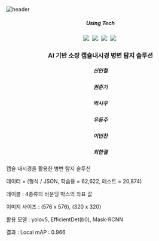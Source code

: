 ![header](https://capsule-render.vercel.app/api?type=waving&color=random&text=Detection_of_Lesions&animation=fadeIn&fontColor=B5B5B6)

<h5 align='center'> Using Tech </h5>

<p align='center'>
  <img src="https://img.shields.io/badge/Python-3766AB?style=flat-square&logo=Python&logoColor=white"/></a>&nbsp
  <img src="https://img.shields.io/badge/Jupyter-F37626?style=flat-square&logo=Jupyter&logoColor=white"/></a>&nbsp
  <img src="https://img.shields.io/badge/Colab-F9AB00?style=flat-square&logo=Google Colab&logoColor=white"/></a>&nbsp
  <img src="https://img.shields.io/badge/Numpy-013243?style=flat-square&logo=Numpy&logoColor=white"/></a>&nbsp
</p>


<h3 align='center'>AI 기반 소장 캡슐내시경 병변 탐지 솔루션</h3>

<h5 align='center'> 신인철 </h5>
<h5 align='center'> 권준기 </h5>
<h5 align='center'> 박시우 </h5>
<h5 align='center'> 우동주 </h5>
<h5 align='center'> 이민찬 </h5>
<h5 align='center'> 최한결 </h5>
<p> 캡슐 내시경을 활용한 병변 탐지 솔루션</p>
<p> 데이터 = (형식 / JSON, 학습용 = 62,622, 테스트 = 20,874)</p>
<p> 레이블 : 4종류의 바운딩 박스의 좌표 값</p>
<p> 이미지 사이즈 : (576 x 576), (320 x 320)</p>
<p> 활용 모델 : yolov5, EfficientDet(b0), Mask-RCNN </p>
<p> 결과 : Local mAP : 0.966 </p>
